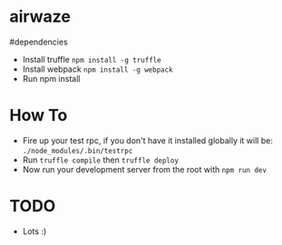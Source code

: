 # airwaze

#dependencies
- Install truffle `npm install -g truffle`
- Install webpack `npm install -g webpack`
- Run npm install

# How To 
- Fire up your test rpc, if you don't have it installed globally it will be: `./node_modules/.bin/testrpc`
- Run `truffle compile` then `truffle deploy`
- Now run your development server from the root with `npm run dev`

# TODO
- Lots :)
